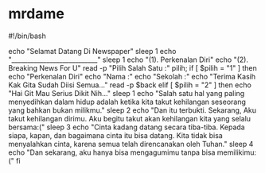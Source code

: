 # mrdame

#!/bin/bash

echo "Selamat Datang Di Newspaper"
sleep 1
echo "___________________________"
sleep 1
echo "(1). Perkenalan Diri"
echo "(2). Breaking News For U"
read -p "Pilih Salah Satu :" pilih;
if [ $pilih = "1" ]
then
    echo "Perkenalan Diri"
    echo "Nama :" 
    echo "Sekolah :"
    echo "Terima Kasih Kak Gita Sudah Diisi Semua..."
    read -p $back
elif [ $pilih = "2" ]
then 
    echo "Hai Git Mau Serius Dikit Nih..."
    sleep 1
    echo "Salah satu hal yang paling menyedihkan dalam hidup adalah ketika kita takut kehilangan seseorang yang bahkan bukan milikmu."
    sleep 2
    echo "Dan itu terbukti. Sekarang, Aku takut kehilangan dirimu. Aku begitu takut akan kehilangan kita yang selalu bersama:("
    sleep 3
    echo "Cinta kadang datang secara tiba-tiba. Kepada siapa, kapan, dan bagaimana cinta itu bisa datang. Kita tidak bisa menyalahkan cinta, karena semua telah direncanakan oleh Tuhan."
    sleep 4
    echo "Dan sekarang, aku hanya bisa mengagumimu tanpa bisa memilikimu:("
fi

